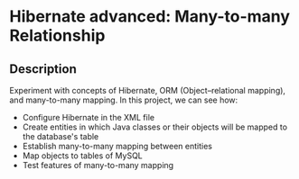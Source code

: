 # Hibernate advanced: Many-to-many Relationship

## Description
Experiment with concepts of Hibernate, ORM (Object–relational mapping), and many-to-many mapping. In this project, we can see how:
* Configure Hibernate in the XML file
* Create entities in which Java classes or their objects will be mapped to the database's table
* Establish many-to-many mapping between entities
* Map objects to tables of MySQL
* Test features of many-to-many mapping
